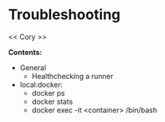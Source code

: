 # Troubleshooting

&lt;&lt; Cory &gt;&gt;

**Contents:**

* General
  * Healthchecking a runner
* local:docker:
  * docker ps
  * docker stats
  * docker exec -it &lt;container&gt; /bin/bash

